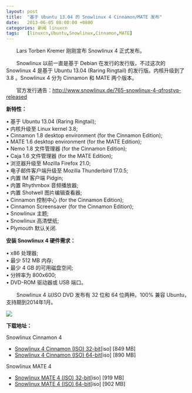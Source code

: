 ```yaml
---
layout: post
title:	"基于 Ubuntu 13.04 的 Snowlinux 4 Cinnamon/MATE 发布"
date:	2013-06-05 08:00:00 +0800 
categories:	新闻 linuxcn 
tags:	[linuxcn,Ubuntu,Snowlinux,Cinnamon,MATE]
---
```



　　Lars Torben Kremer 刚刚宣布 Snowlinux 4 正式发布。


　　Snowlinux 以前一直是基于 Debian 在发行的发行版，不过这次的 Snowlinux 4 是基于 Ubuntu 13.04 (Raring Ringtail) 的发行版。内核升级到了 3.8 。Snowlinux 4 分为 Cinnamon 和 MATE 两个版本。


　　官方发行通告：<http://www.snowlinux.de/765-snowlinux-4-qfrostyq-released>


**新特性：**


• 基于 Ubuntu 13.04 (Raring Ringtail);  
• 内核升级至 Linux kernel 3.8;  
• Cinnamon 1.8 desktop environment (for the Cinnamon Edition);  
• MATE 1.6 desktop environment (for the MATE Edition);  
• Nemo 1.8 文件管理器 (for the Cinnamon Edition);  
• Caja 1.6 文件管理器 (for the MATE Edition);  
• 浏览器升级至 Mozilla Firefox 21.0;  
• 电子邮件客户端升级至 Mozilla Thunderbird 17.0.5;  
• 内置 IM 客户端 Pidgin;  
• 内置 Rhythmbox 音频播放器;  
• 内置 Shotwell 图片编辑查看器;  
• Cinnamon 控制中心 (for the Cinnamon Edition);  
• Cinnamon Screensaver (for the Cinnamon Edition);  
• Snowlinux 主题;  
• Snowlinux 高清壁纸;  
• Plymouth 默认关闭.


**安装 Snowlinux 4 硬件需求：**


• x86 处理器;  
• 最少 512 MB 内存;  
• 最少 4 GB 的可用磁盘空间;  
• 分辨率为 800x600;  
• DVD-ROM 驱动器或 USB 端口。


　　Snowlinux 4 以ISO DVD 发布有 32 位和 64 位两种。100% 兼容 Ubuntu，支持期到2014年1月。


![](/Asserts/Images//attachment/album/201306/04/20304571d8lz7az7td7agj.jpg)


**下载地址：**


Snowlinux Cinnamon 4


* [Snowlinux 4 Cinnamon (ISO) 32-bit](http://cdimage2.snowlinux.de/releases/stable/4-frosty/snowlinux-4-cinnamon-i386.iso)[iso] [849 MB]
* [Snowlinux 4 Cinnamon (ISO) 64-bit](http://cdimage2.snowlinux.de/releases/stable/4-frosty/snowlinux-4-cinnamon-amd64.iso)[iso] [890 MB]


Snowlinux MATE 4


* [Snowlinux MATE 4 (ISO) 32-bit](http://cdimage2.snowlinux.de/releases/stable/4-frosty/snowlinux-4-frosty-i386.iso)[iso] [919 MB]
* [Snowlinux MATE 4 (ISO) 64-bit](http://cdimage2.snowlinux.de/releases/stable/4-frosty/snowlinux-4-frosty-amd64.iso)[iso] [902 MB]
